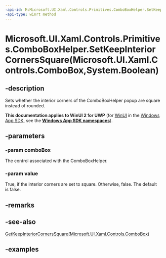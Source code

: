 ```yaml
---
-api-id: M:Microsoft.UI.Xaml.Controls.Primitives.ComboBoxHelper.SetKeepInteriorCornersSquare(Microsoft.UI.Xaml.Controls.ComboBox,System.Boolean)
-api-type: winrt method
---
```


# Microsoft.UI.Xaml.Controls.Primitives.ComboBoxHelper.SetKeepInteriorCornersSquare(Microsoft.UI.Xaml.Controls.ComboBox,System.Boolean)

<!--
public static void SetKeepInteriorCornersSquare (Microsoft.UI.Xaml.Controls.ComboBox comboBox, bool value);
-->

## -description

Sets whether the interior corners of the ComboBoxHelper popup are square instead of rounded.

**This documentation applies to WinUI 2 for UWP** (for [WinUI](/windows/apps/winui/winui3/) in the [Windows App SDK](/windows/apps/windows-app-sdk/), see the **[Windows App SDK namespaces](/windows/windows-app-sdk/api/winrt/)**).

## -parameters

### -param comboBox

The control associated with the ComboBoxHelper.

### -param value

True, if the interior corners are set to square. Otherwise, false. The default is false.

## -remarks

## -see-also

[GetKeepInteriorCornersSquare(Microsoft.UI.Xaml.Controls.ComboBox)](comboboxhelper_getkeepinteriorcornerssquare_1431546055.md)

## -examples
